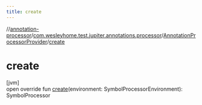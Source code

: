 ```yaml
---
title: create
---
```

//[annotation-processor](../../../index.html)/[com.wesleyhome.test.jupiter.annotations.processor](../index.html)/[AnnotationProcessorProvider](index.html)/[create](create.html)



# create



[jvm]\
open override fun [create](create.html)(environment: SymbolProcessorEnvironment): SymbolProcessor




